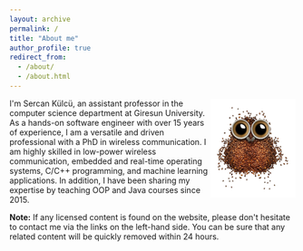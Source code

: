 ```yaml
---
layout: archive
permalink: /
title: "About me"
author_profile: true
redirect_from: 
  - /about/
  - /about.html
---
```


<img align="right" width="150" alt="owl coffee beans" src="/images/owl-coffee-beans.png">

I'm Sercan Külcü, an assistant professor in the computer science department at Giresun University. As a hands-on software engineer with over 15 years of experience, I am a versatile and driven professional with a PhD in wireless communication. I am highly skilled in low-power wireless communication, embedded and real-time operating systems, C/C++ programming, and machine learning applications. In addition, I have been sharing my expertise by teaching OOP and Java courses since 2015.

**Note:** If any licensed content is found on the website, please don't hesitate to contact me via the links on the left-hand side. You can be sure that any related content will be quickly removed within 24 hours.


<!--
<script data-name="BMC-Widget" data-cfasync="false" src="https://cdnjs.buymeacoffee.com/1.0.0/widget.prod.min.js" data-id="sercankulc" data-description="Support me on Buy me a coffee!" data-message="Thank you for visiting!" data-color="#5F7FFF" data-position="Right" data-x_margin="18" data-y_margin="18"></script>
-->
